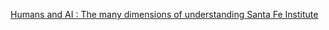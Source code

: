 [Humans and AI : The many dimensions of understanding   Santa Fe Institute](https://qi.tc/qi/113387)